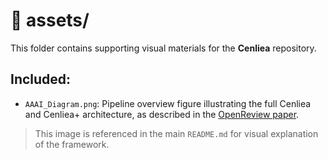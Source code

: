 # 📁 assets/

This folder contains supporting visual materials for the **Cenliea** repository.

## Included:

- `AAAI_Diagram.png`: Pipeline overview figure illustrating the full Cenliea and Cenliea+ architecture, as described in the [OpenReview paper](https://openreview.net/forum?id=v4Fnw1oySH&noteId=v4Fnw1oySH).

> This image is referenced in the main `README.md` for visual explanation of the framework.
